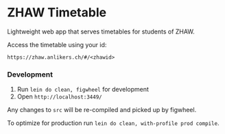 # ZHAW Timetable

Lightweight web app that serves timetables for students of ZHAW.

Access the timetable using your id:

    https://zhaw.anlikers.ch/#/<zhawid>
    

### Development 

1. Run `lein do clean, figwheel` for development
2. Open `http://localhost:3449/`

Any changes to `src` will be re-compiled and picked up by figwheel.

To optimize for production run `lein do clean, with-profile prod compile`.

